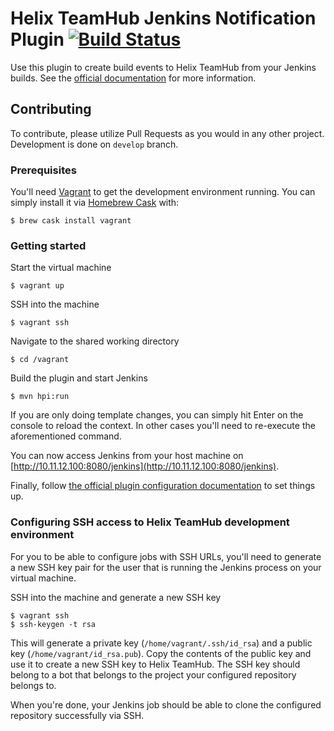 # Helix TeamHub Jenkins Notification Plugin [![Build Status](https://ci.jenkins.io/buildStatus/icon?job=Plugins/helix-teamhub-plugin/master)](https://ci.jenkins.io/job/Plugins/job/helix-teamhub-plugin/job/master/)

Use this plugin to create build events to Helix TeamHub from your Jenkins builds. See the [official documentation](https://wiki.jenkins-ci.org/display/JENKINS/Helix+TeamHub+Plugin) for more information.

## Contributing

To contribute, please utilize Pull Requests as you would in any other project. Development is done on `develop` branch.

### Prerequisites

You'll need [Vagrant](https://www.vagrantup.com/) to get the development environment running. You can simply install it via [Homebrew Cask](http://caskroom.io/) with:

    $ brew cask install vagrant

### Getting started

Start the virtual machine

    $ vagrant up

SSH into the machine

    $ vagrant ssh

Navigate to the shared working directory

    $ cd /vagrant

Build the plugin and start Jenkins

    $ mvn hpi:run

If you are only doing template changes, you can simply hit Enter on the console to reload the context. In other cases you'll need to re-execute the aforementioned command.

You can now access Jenkins from your host machine on [http://10.11.12.100:8080/jenkins](http://10.11.12.100:8080/jenkins).

Finally, follow [the official plugin configuration documentation](https://wiki.jenkins-ci.org/display/JENKINS/Helix+TeamHub+Plugin#HelixTeamHubPlugin-Configuringtheplugin) to set things up.

### Configuring SSH access to Helix TeamHub development environment

For you to be able to configure jobs with SSH URLs, you'll need to generate a new SSH key pair for the user that is running the Jenkins process on your virtual machine.

SSH into the machine and generate a new SSH key

    $ vagrant ssh
    $ ssh-keygen -t rsa

This will generate a private key (`/home/vagrant/.ssh/id_rsa`) and a public key (`/home/vagrant/id_rsa.pub`). Copy the contents of the public key and use it to create a new SSH key to Helix TeamHub. The SSH key should belong to a bot that belongs to the project your configured repository belongs to.

When you're done, your Jenkins job should be able to clone the configured repository successfully via SSH.
